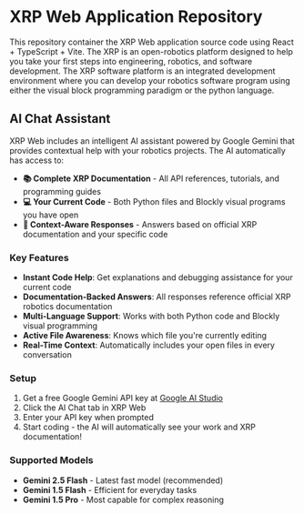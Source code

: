 # XRP Web Application Repository

This repository container the XRP Web application source code using React + TypeScript + Vite. The XRP is an open-robotics platform designed to help you take your first steps into engineering, robotics, and software development.
The XRP software platform is an integrated development environment where you can develop your robotics software program using either the visual block programming paradigm or the python language.

## AI Chat Assistant

XRP Web includes an intelligent AI assistant powered by Google Gemini that provides contextual help with your robotics projects. The AI automatically has access to:

- **📚 Complete XRP Documentation** - All API references, tutorials, and programming guides
- **💻 Your Current Code** - Both Python files and Blockly visual programs you have open
- **🎯 Context-Aware Responses** - Answers based on official XRP documentation and your specific code

### Key Features

- **Instant Code Help**: Get explanations and debugging assistance for your current code
- **Documentation-Backed Answers**: All responses reference official XRP robotics documentation
- **Multi-Language Support**: Works with both Python code and Blockly visual programming
- **Active File Awareness**: Knows which file you're currently editing
- **Real-Time Context**: Automatically includes your open files in every conversation

### Setup

1. Get a free Google Gemini API key at [Google AI Studio](https://aistudio.google.com/app/apikey)
2. Click the AI Chat tab in XRP Web
3. Enter your API key when prompted
4. Start coding - the AI will automatically see your work and XRP documentation!

### Supported Models

- **Gemini 2.5 Flash** - Latest fast model (recommended)
- **Gemini 1.5 Flash** - Efficient for everyday tasks  
- **Gemini 1.5 Pro** - Most capable for complex reasoning 

